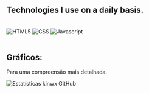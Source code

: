 ## Technologies I use on a daily basis.

<div style="display: inline_block"><br/>
    <img align="center" alt="HTML5" src="https://img.shields.io/badge/HTML5-E34F26?style=for-the-badge&logo=html5&logoColor=white" >
    <img align="center" alt="CSS" src="https://img.shields.io/badge/CSS3-1572B6?style=for-the-badge&logo=css3&logoColor=white" >
    <img align="center" alt="Javascript" src="https://img.shields.io/badge/Javascript-yellow?style=for-the-badge&logo=javascript&logoColor=f5f5f5">
</div><br/>

## Gráficos: 
<dl>
    <dt> Para uma compreensão mais detalhada. </dl>
</dl>

![Estatísticas kinwx GitHub](https://github-readme-stats.vercel.app/api?username=kinwx&show_icons=true&theme=ayu)
<br>

